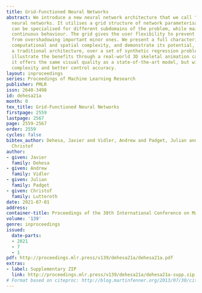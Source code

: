 ```yaml
---
title: Grid-Functioned Neural Networks
abstract: We introduce a new neural network architecture that we call "grid-functioned"
  neural networks. It utilises a grid structure of network parameterisations that
  can be specialised for different subdomains of the problem, while maintaining smooth,
  continuous behaviour. The grid gives the user flexibility to prevent gross features
  from overshadowing important minor ones. We present a full characterisation of its
  computational and spatial complexity, and demonstrate its potential, compared to
  a traditional architecture, over a set of synthetic regression problems. We further
  illustrate the benefits through a real-world 3D skeletal animation case study, where
  it offers the same visual quality as a state-of-the-art model, but with lower computational
  complexity and better control accuracy.
layout: inproceedings
series: Proceedings of Machine Learning Research
publisher: PMLR
issn: 2640-3498
id: dehesa21a
month: 0
tex_title: Grid-Functioned Neural Networks
firstpage: 2559
lastpage: 2567
page: 2559-2567
order: 2559
cycles: false
bibtex_author: Dehesa, Javier and Vidler, Andrew and Padget, Julian and Lutteroth,
  Christof
author:
- given: Javier
  family: Dehesa
- given: Andrew
  family: Vidler
- given: Julian
  family: Padget
- given: Christof
  family: Lutteroth
date: 2021-07-01
address:
container-title: Proceedings of the 38th International Conference on Machine Learning
volume: '139'
genre: inproceedings
issued:
  date-parts:
  - 2021
  - 7
  - 1
pdf: http://proceedings.mlr.press/v139/dehesa21a/dehesa21a.pdf
extras:
- label: Supplementary ZIP
  link: http://proceedings.mlr.press/v139/dehesa21a/dehesa21a-supp.zip
# Format based on citeproc: http://blog.martinfenner.org/2013/07/30/citeproc-yaml-for-bibliographies/
---
```

